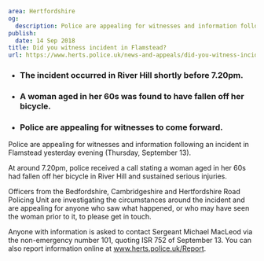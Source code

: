 ```yaml
area: Hertfordshire
og:
  description: Police are appealing for witnesses and information following an incident in Flamstead.
publish:
  date: 14 Sep 2018
title: Did you witness incident in Flamstead?
url: https://www.herts.police.uk/news-and-appeals/did-you-witness-incident-in-flamstead1775d
```

* ### The incident occurred in River Hill shortly before 7.20pm.

 * ### A woman aged in her 60s was found to have fallen off her bicycle.

 * ### Police are appealing for witnesses to come forward.

Police are appealing for witnesses and information following an incident in Flamstead yesterday evening (Thursday, September 13).

At around 7.20pm, police received a call stating a woman aged in her 60s had fallen off her bicycle in River Hill and sustained serious injuries.

Officers from the Bedfordshire, Cambridgeshire and Hertfordshire Road Policing Unit are investigating the circumstances around the incident and are appealing for anyone who saw what happened, or who may have seen the woman prior to it, to please get in touch.

Anyone with information is asked to contact Sergeant Michael MacLeod via the non-emergency number 101, quoting ISR 752 of September 13. You can also report information online at www.herts.police.uk/Report.
